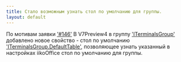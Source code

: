 ```yaml
---
title: Стало возможным узнать стол по умолчанию для группы.
layout: default
---
```


По мотивам заявки ['#146'](https://github.com/iiko/front.api.sdk/issues/146) В V7Preview4 в группу ['ITerminalsGroup'](https://iiko.github.io/front.api.sdk/v7/html/T_Resto_Front_Api_Data_Organization_ITerminalsGroup.htm) добавлено новое свойство - стол по умолчанию ['ITerminalsGroup.DefaultTable'](https://iiko.github.io/front.api.sdk/v7/html/P_Resto_Front_Api_Data_Organization_ITerminalsGroup_DefaultTable.htm), позволяющее узнать указанный в настройках iikoOffice стол по умолчанию для группы.